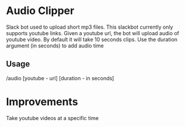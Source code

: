 # Audio Clipper

Slack bot used to upload short mp3 files. This slackbot currently only supports youtube links.
Given a youtube url, the bot will upload audio of youtube video.  By default it will
take 10 seconds clips.  Use the duration argument (in seconds) to add audio time

## Usage
/audio [youtube - url] [duration - in seconds]

# Improvements
Take youtube videos at a specific time